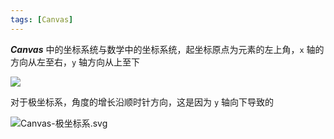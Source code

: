 ```yaml
---
tags: [Canvas]
---
```


***Canvas*** 中的坐标系统与数学中的坐标系统，起坐标原点为元素的左上角，`x` 轴的方向从左至右，`y` 轴方向从上至下

<image src="https://cdn.jsdelivr.net/gh/LastKnightCoder/ImgHosting3@master/坐标系统.55ak3s2eokc0.svg" />

对于极坐标系，角度的增长沿顺时针方向，这是因为 `y` 轴向下导致的

<image src="https://cdn.jsdelivr.net/gh/LastKnightCoder/ImgHosting3@master/Canvas-极坐标系.6rpqzhey4340.svg" alt="Canvas-极坐标系.svg"  />